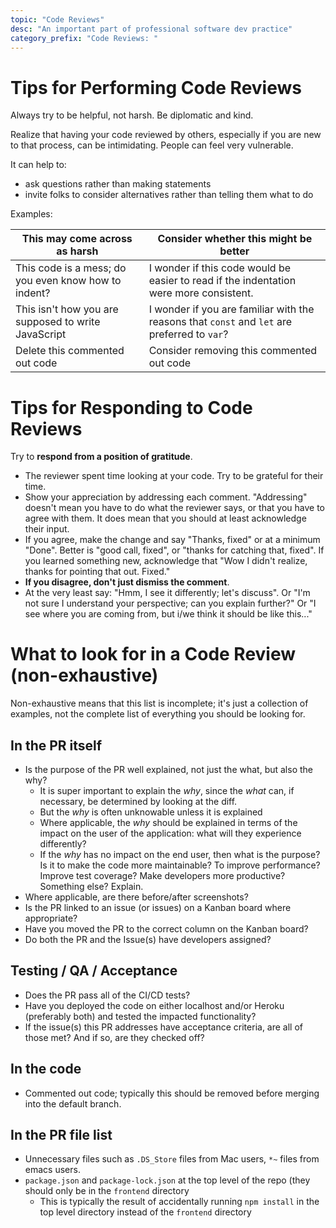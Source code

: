 ```yaml
---
topic: "Code Reviews"
desc: "An important part of professional software dev practice"
category_prefix: "Code Reviews: "
---
```


# Tips for Performing Code Reviews

Always try to be helpful, not harsh.  Be diplomatic and kind.

Realize that having your code reviewed by others, especially if you are new to that process, can be intimidating.  People can feel very vulnerable.

It can help to:
* ask questions rather than making statements
* invite folks to consider alternatives rather than telling them what to do

Examples: 

| This may come across as harsh |  Consider whether this might be better |
|-------------------------------|-----------------------------------------|
| This code is a mess; do you even know how to indent? | I wonder if this code would be easier to read if the indentation were more consistent. |
| This isn't how you are supposed to write JavaScript | I wonder if you are familiar with the reasons that `const` and `let` are preferred to  `var`? |
| Delete this  commented out code | Consider removing this commented out code  |

# Tips for Responding to Code Reviews

Try to **respond from a position of gratitude**.  

- The reviewer spent time looking at your code.  Try to be grateful for their time.
- Show your appreciation by addressing each comment.  "Addressing" doesn't mean you have to do what the reviewer says, or that you have to agree with them.  It does mean that you should at least acknowledge their input.
- If you agree, make the change and say "Thanks, fixed" or at a minimum "Done".   Better is "good call, fixed", or "thanks for catching that, fixed".  If you learned something new, acknowledge that "Wow I didn't realize, thanks for pointing that out. Fixed."
- **If you disagree, don't just dismiss the comment**.  
- At the very least say: "Hmm, I see it differently; let's discuss".  Or "I'm not sure I understand your perspective; can you explain further?" Or "I see where you are coming from, but i/we think it should be like this..."
  
# What to look for in a Code Review (non-exhaustive)

Non-exhaustive means that this list is incomplete; it's just a collection of examples, not the complete list of everything you should be looking for.

## In the PR itself

* Is the purpose of the PR well explained, not just the what, but also the why?
  - It is super important to explain the *why*, since the *what* can, if necessary, be determined by looking at the diff.
  - But the *why* is often unknowable unless it is explained
  - Where applicable, the *why* should be explained in terms of the impact on the user of the application: what will they experience differently?
  - If the *why* has no impact on the end user, then what is the purpose?  Is it to make the code more maintainable?  To improve performance?  Improve test coverage?  Make developers more productive? Something else?  Explain.
* Where applicable, are there before/after screenshots?
* Is the PR linked to an issue (or issues) on a Kanban board where appropriate?
* Have you moved the PR to the correct column on the Kanban board?
* Do both the PR and the Issue(s) have developers assigned?

## Testing / QA / Acceptance
* Does the PR pass all of the CI/CD tests?
* Have you deployed the code on either localhost and/or Heroku (preferably both) and tested the impacted functionality?
* If the issue(s) this PR addresses have acceptance criteria, are all of those met?  And if so, are they checked off?

## In the code

* Commented out code; typically this should be removed before merging into the default branch.

## In the PR file list

* Unnecessary files such as `.DS_Store` files from Mac users, `*~` files from emacs users.
* `package.json` and `package-lock.json` at the top level of the repo (they should only be in the `frontend` directory
  - This is typically the result of accidentally running `npm install` in the top level directory instead of the `frontend` directory

